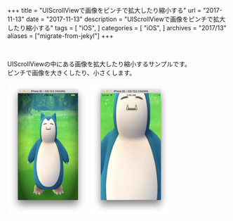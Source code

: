 +++
title = "UIScrollViewで画像をピンチで拡大したり縮小する"
url = "2017-11-13"
date = "2017-11-13"
description = "UIScrollViewで画像をピンチで拡大したり縮小する"
tags = [
    "iOS",
]
categories = [
    "iOS",
]
archives = "2017/13"
aliases = ["migrate-from-jekyl"]
+++

<br>

UIScrollViewの中にある画像を拡大したり縮小するサンプルです。  
ピンチで画像を大きくしたり、小さくします。  

![alt](1.png)
![alt](2.png)

<script src="https://gist.github.com/O-Junpei/2acbcf2fda2b9a7c5a5aadf9d5eac04e.js"></script>

